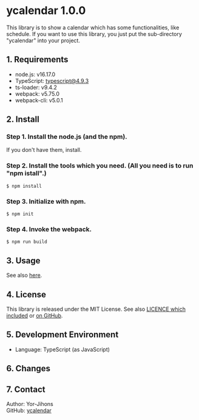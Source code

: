 # ycalendar 1.0.0

This library is to show a calendar which has some functionalities, like schedule.
If you want to use this library, you just put the sub-directory "ycalendar" into your project.

## 1. Requirements

- node.js: v16.17.0
- TypeScript: typescript@4.9.3
- ts-loader: v9.4.2
- webpack: v5.75.0
- webpack-cli: v5.0.1

## 2. Install

### Step 1. Install the node.js (and the npm).

If you don't have them, install.

### Step 2. Install the tools which you need. (All you need is to run "npm istall".)

```
$ npm install
```

### Step 3. Initialize with npm.

```
$ npm init
```

### Step 4. Invoke the webpack.

```
$ npm run build
```


## 3. Usage

See also [here](./ycalendar2/README.md).

## 4. License

This library is released under the MIT License. See also [LICENCE which included](./LICENSE) or [on GitHub](https://github.com/Yor-Jihons/ycalendar/blob/main/ycalendar2/LICENSE).

## 5. Development Environment

- Language: TypeScript (as JavaScript)

## 6. Changes


## 7. Contact

Author: Yor-Jihons  
GitHub: [ycalendar](https://github.com/Yor-Jihons/ycalendar2)  
